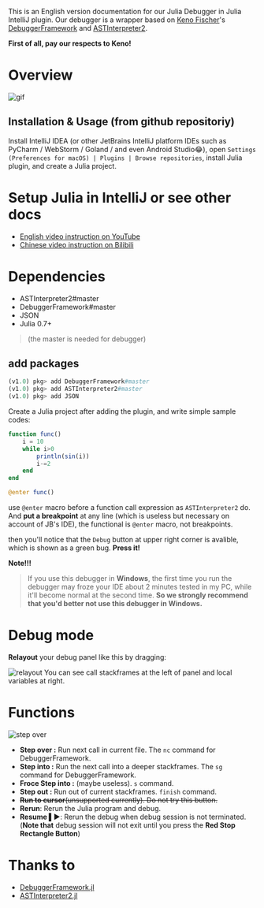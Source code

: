 This is an English version documentation for our Julia Debugger in Julia IntelliJ plugin.
Our debugger is a wrapper based on [Keno Fischer](https://github.com/Keno)'s [DebuggerFramework](https://github.com/Keno/DebuggerFramework.jl) and [ASTInterpreter2](https://github.com/Keno/ASTInterpreter2.jl). 

**First of all, pay our respects to Keno!**

# Overview
![gif](https://user-images.githubusercontent.com/20026798/50418049-670a7080-0864-11e9-96cf-d0ebc5b26431.gif)

## Installation & Usage (from github repositoriy)

Install IntelliJ IDEA (or other JetBrains IntelliJ platform IDEs such as PyCharm / WebStorm / Goland / and even Android Studio:joy:),
open `Settings (Preferences for macOS) | Plugins | Browse repositories`,
install Julia plugin, and create a Julia project.

# Setup Julia in IntelliJ or see other docs

+ [English video instruction on YouTube](https://www.youtube.com/watch?v=gjRhvPBiasU)
+ [Chinese video instruction on Bilibili](https://www.bilibili.com/video/av20155813)

# Dependencies
- ASTInterpreter2#master
- DebuggerFramework#master
- JSON
- Julia 0.7+
> (the master is needed for debugger)

## add packages
```julia
(v1.0) pkg> add DebuggerFramework#master
(v1.0) pkg> add ASTInterpreter2#master
(v1.0) pkg> add JSON
```

Create a Julia project after adding the plugin,
and write simple sample codes:
```julia
function func()
    i = 10
    while i>0
        println(sin(i))
        i-=2
    end
end

@enter func()
```

use `@enter` macro before a function call expression as `ASTInterpreter2` do. 
And **put a breakpoint** at any line (which is useless but necessary on account of JB's IDE), the functional is `@enter` macro, not breakpoints.

then you'll notice that the `Debug` button at upper right corner is avalible, which is shown as a green bug. **Press it!**

**Note!!!** 
> If you use this debugger in **Windows**, the first time you run the debugger may froze your IDE about 2 minutes tested in my PC, while it'll become normal at the second time. **So we strongly recommend that you'd better not use this debugger in Windows.**

# Debug mode
**Relayout** your debug panel like this by dragging:

![relayout](https://user-images.githubusercontent.com/20026798/50675140-172b6680-1027-11e9-93cb-a25370a37667.jpg)
You can see call stackframes at the left of panel and local variables at right.
# Functions
![step over](https://user-images.githubusercontent.com/20026798/50675203-77baa380-1027-11e9-8e14-e712ae9556b6.jpg)
- **Step over :** Run next call in current file. The `nc` command for DebuggerFramework.
- **Step into :** Run the next call into a deeper stackframes. The `sg` command for DebuggerFramework.
- **Froce Step into :** (maybe useless). `s` command.
- **Step out :** Run out of current stackframes. `finish` command.
- <del>**Run to cursor**(unsupported currently). Do not try this button.</del>
- **Rerun**: Rerun the Julia program and debug.
- **Resume ▌▶**: Rerun the debug when debug session is not terminated. (**Note that** debug session will not exit until you press the **Red Stop Rectangle Button**)

# Thanks to
- [DebuggerFramework.jl](https://github.com/Keno/DebuggerFramework.jl)
- [ASTInterpreter2.jl](https://github.com/Keno/ASTInterpreter2.jl)
